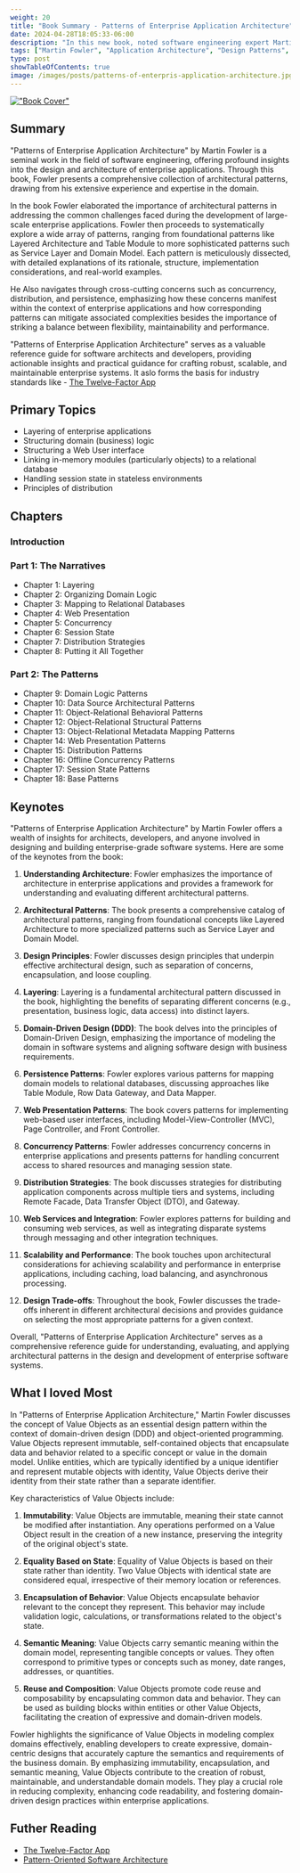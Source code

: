 ```yaml
---
weight: 20
title: "Book Summary - Patterns of Enterprise Application Architecture"
date: 2024-04-28T18:05:33-06:00
description: "In this new book, noted software engineering expert Martin Fowler turns his attention to enterprise application development. He helps professionals understand the complex aspects of architecture"
tags: ["Martin Fowler", "Application Architecture", "Design Patterns", "12 Factor App", "Value Objects"]
type: post
showTableOfContents: true
image: /images/posts/patterns-of-enterpris-application-architecture.jpg
---
```


[!["Book Cover"](/images/posts/patterns-of-enterpris-application-architecture.jpg "Book Cover")](https://leer.amazon.com.mx/kp/embed?asin=B008OHVDFM&preview=newtab&linkCode=kpe&ref_=cm_sw_r_kb_dp_90Z6ZM5DRZE627N8058F&tag=eiakojime-20)

## Summary

"Patterns of Enterprise Application Architecture" by Martin Fowler is a seminal work in the field of software engineering, offering profound insights into the design and architecture of enterprise applications. Through this book, Fowler presents a comprehensive collection of architectural patterns, drawing from his extensive experience and expertise in the domain. 

In the book Fowler elaborated the importance of architectural patterns in addressing the common challenges faced during the development of large-scale enterprise applications. Fowler then proceeds to systematically explore a wide array of patterns, ranging from foundational patterns like Layered Architecture and Table Module to more sophisticated patterns such as Service Layer and Domain Model. Each pattern is meticulously dissected, with detailed explanations of its rationale, structure, implementation considerations, and real-world examples.

He Also navigates through cross-cutting concerns such as concurrency, distribution, and persistence, emphasizing how these concerns manifest within the context of enterprise applications and how corresponding patterns can mitigate associated complexities besides the importance of striking a balance between flexibility, maintainability and performance.

"Patterns of Enterprise Application Architecture" serves as a valuable reference guide for software architects and developers, providing actionable insights and practical guidance for crafting robust, scalable, and maintainable enterprise systems. It aslo forms the basis for industry standards like - [The Twelve-Factor App](https://12factor.net/)

## Primary Topics

- Layering of enterprise applications
- Structuring domain (business) logic
- Structuring a Web User interface
- Linking in-memory modules (particularly objects) to a relational database
- Handling session state in stateless environments
- Principles of distribution

## Chapters

### Introduction

### Part 1: The Narratives

- Chapter 1: Layering
- Chapter 2: Organizing Domain Logic
- Chapter 3: Mapping to Relational Databases
- Chapter 4: Web Presentation
- Chapter 5: Concurrency
- Chapter 6: Session State
- Chapter 7: Distribution Strategies
- Chapter 8: Putting it All Together

### Part 2: The Patterns

- Chapter 9: Domain Logic Patterns
- Chapter 10: Data Source Architectural Patterns
- Chapter 11: Object-Relational Behavioral Patterns
- Chapter 12: Object-Relational Structural Patterns
- Chapter 13: Object-Relational Metadata Mapping Patterns
- Chapter 14: Web Presentation Patterns
- Chapter 15: Distribution Patterns
- Chapter 16: Offline Concurrency Patterns
- Chapter 17: Session State Patterns
- Chapter 18: Base Patterns

## Keynotes

"Patterns of Enterprise Application Architecture" by Martin Fowler offers a wealth of insights for architects, developers, and anyone involved in designing and building enterprise-grade software systems. Here are some of the keynotes from the book:

1. **Understanding Architecture**: Fowler emphasizes the importance of architecture in enterprise applications and provides a framework for understanding and evaluating different architectural patterns.

2. **Architectural Patterns**: The book presents a comprehensive catalog of architectural patterns, ranging from foundational concepts like Layered Architecture to more specialized patterns such as Service Layer and Domain Model.

3. **Design Principles**: Fowler discusses design principles that underpin effective architectural design, such as separation of concerns, encapsulation, and loose coupling.

4. **Layering**: Layering is a fundamental architectural pattern discussed in the book, highlighting the benefits of separating different concerns (e.g., presentation, business logic, data access) into distinct layers.

5. **Domain-Driven Design (DDD)**: The book delves into the principles of Domain-Driven Design, emphasizing the importance of modeling the domain in software systems and aligning software design with business requirements.

6. **Persistence Patterns**: Fowler explores various patterns for mapping domain models to relational databases, discussing approaches like Table Module, Row Data Gateway, and Data Mapper.

7. **Web Presentation Patterns**: The book covers patterns for implementing web-based user interfaces, including Model-View-Controller (MVC), Page Controller, and Front Controller.

8. **Concurrency Patterns**: Fowler addresses concurrency concerns in enterprise applications and presents patterns for handling concurrent access to shared resources and managing session state.

9. **Distribution Strategies**: The book discusses strategies for distributing application components across multiple tiers and systems, including Remote Facade, Data Transfer Object (DTO), and Gateway.

10. **Web Services and Integration**: Fowler explores patterns for building and consuming web services, as well as integrating disparate systems through messaging and other integration techniques.

11. **Scalability and Performance**: The book touches upon architectural considerations for achieving scalability and performance in enterprise applications, including caching, load balancing, and asynchronous processing.

12. **Design Trade-offs**: Throughout the book, Fowler discusses the trade-offs inherent in different architectural decisions and provides guidance on selecting the most appropriate patterns for a given context.

Overall, "Patterns of Enterprise Application Architecture" serves as a comprehensive reference guide for understanding, evaluating, and applying architectural patterns in the design and development of enterprise software systems.

## What I loved Most

In "Patterns of Enterprise Application Architecture," Martin Fowler discusses the concept of Value Objects as an essential design pattern within the context of domain-driven design (DDD) and object-oriented programming. Value Objects represent immutable, self-contained objects that encapsulate data and behavior related to a specific concept or value in the domain model. Unlike entities, which are typically identified by a unique identifier and represent mutable objects with identity, Value Objects derive their identity from their state rather than a separate identifier.

Key characteristics of Value Objects include:

1. **Immutability**: Value Objects are immutable, meaning their state cannot be modified after instantiation. Any operations performed on a Value Object result in the creation of a new instance, preserving the integrity of the original object's state.

2. **Equality Based on State**: Equality of Value Objects is based on their state rather than identity. Two Value Objects with identical state are considered equal, irrespective of their memory location or references.

3. **Encapsulation of Behavior**: Value Objects encapsulate behavior relevant to the concept they represent. This behavior may include validation logic, calculations, or transformations related to the object's state.

4. **Semantic Meaning**: Value Objects carry semantic meaning within the domain model, representing tangible concepts or values. They often correspond to primitive types or concepts such as money, date ranges, addresses, or quantities.

5. **Reuse and Composition**: Value Objects promote code reuse and composability by encapsulating common data and behavior. They can be used as building blocks within entities or other Value Objects, facilitating the creation of expressive and domain-driven models.

Fowler highlights the significance of Value Objects in modeling complex domains effectively, enabling developers to create expressive, domain-centric designs that accurately capture the semantics and requirements of the business domain. By emphasizing immutability, encapsulation, and semantic meaning, Value Objects contribute to the creation of robust, maintainable, and understandable domain models. They play a crucial role in reducing complexity, enhancing code readability, and fostering domain-driven design practices within enterprise applications.

## Futher Reading

- [The Twelve-Factor App](https://12factor.net/)
- [Pattern-Oriented Software Architecture](https://leer.amazon.com.mx/kp/embed?asin=B00CHK5SIA&preview=newtab&linkCode=kpe&ref_=cm_sw_r_kb_dp_0RR27P3K234F717Z6PD0&tag=eiakojime-20)